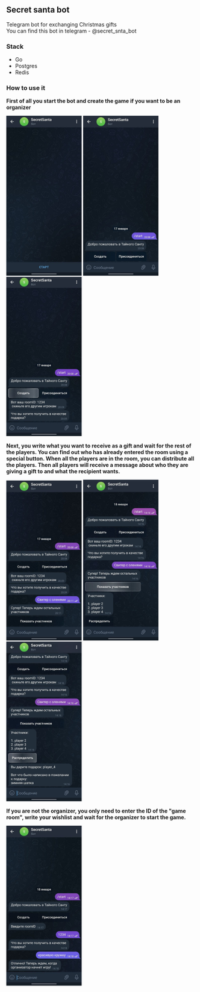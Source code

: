 ## Secret santa bot

Telegram bot for exchanging Christmas gifts<br>
You can find this bot in telegram - @secret_snta_bot

### Stack
- Go
- Postgres
- Redis

### How to use it
**First of all you start the bot and create the game if you want to be an organizer**

<img src="./assets/step1.jpg" alt="drawing" width="200"/>
<img src="./assets/step2.jpg" alt="drawing" width="200"/>
<img src="./assets/step3.jpg" alt="drawing" width="200"/>

**Next, you write what you want to receive as a gift and wait for the rest of the players. You can find out who has already entered the room using a special button. When all the players are in the room, you can distribute all the players. Then all players will receive a message about who they are giving a gift to and what the recipient wants.**

<img src="./assets/step4.jpg" alt="drawing" width="200"/>
<img src="./assets/step5.jpg" alt="drawing" width="200"/>
<img src="./assets/step6.jpg" alt="drawing" width="200"/>

**If you are not the organizer, you only need to enter the ID of the "game room", write your wishlist and wait for the organizer to start the game.**

<img src="./assets/step1_player.jpg" alt="drawing" width="200"/>
